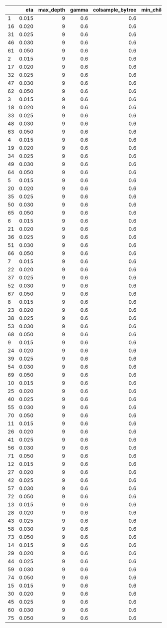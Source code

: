 |   |   eta| max_depth| gamma| colsample_bytree| min_child_weight| subsample| nrounds|      RMSE|  Rsquared|      MAE|    RMSESD| RsquaredSD|     MAESD|
|:--|-----:|---------:|-----:|----------------:|----------------:|---------:|-------:|---------:|---------:|--------:|---------:|----------:|---------:|
|1  | 0.015|         9|   0.6|              0.6|                1|      0.75|     200| 11.021847| 0.9019355| 6.987997| 0.0825780|  0.0014932| 0.0836611|
|16 | 0.020|         9|   0.6|              0.6|                1|      0.75|     200| 10.420549| 0.9069119| 6.403385| 0.1494285|  0.0022260| 0.0963330|
|31 | 0.025|         9|   0.6|              0.6|                1|      0.75|     200| 10.148290| 0.9104722| 6.123074| 0.1658319|  0.0020889| 0.1062692|
|46 | 0.030|         9|   0.6|              0.6|                1|      0.75|     200| 10.009663| 0.9125926| 6.016816| 0.1530813|  0.0021048| 0.0705797|
|61 | 0.050|         9|   0.6|              0.6|                1|      0.75|     200|  9.838895| 0.9152367| 5.822372| 0.0978955|  0.0010627| 0.0740543|
|2  | 0.015|         9|   0.6|              0.6|                1|      0.75|     400|  9.965352| 0.9133928| 5.984350| 0.1105816|  0.0012137| 0.0804971|
|17 | 0.020|         9|   0.6|              0.6|                1|      0.75|     400|  9.874393| 0.9147396| 5.858920| 0.1311563|  0.0015364| 0.0810683|
|32 | 0.025|         9|   0.6|              0.6|                1|      0.75|     400|  9.803722| 0.9158679| 5.763611| 0.1229341|  0.0014787| 0.0590077|
|47 | 0.030|         9|   0.6|              0.6|                1|      0.75|     400|  9.747047| 0.9168179| 5.730556| 0.1534520|  0.0022520| 0.0287684|
|62 | 0.050|         9|   0.6|              0.6|                1|      0.75|     400|  9.692562| 0.9176507| 5.615335| 0.0707415|  0.0009909| 0.0586449|
|3  | 0.015|         9|   0.6|              0.6|                1|      0.75|     600|  9.788880| 0.9161924| 5.795251| 0.1030755|  0.0010747| 0.0763844|
|18 | 0.020|         9|   0.6|              0.6|                1|      0.75|     600|  9.748710| 0.9167829| 5.710753| 0.1133070|  0.0013882| 0.0620969|
|33 | 0.025|         9|   0.6|              0.6|                1|      0.75|     600|  9.711454| 0.9173736| 5.634997| 0.1022056|  0.0013176| 0.0377915|
|48 | 0.030|         9|   0.6|              0.6|                1|      0.75|     600|  9.671468| 0.9180433| 5.619847| 0.1334028|  0.0020055| 0.0195919|
|63 | 0.050|         9|   0.6|              0.6|                1|      0.75|     600|  9.664336| 0.9181035| 5.539664| 0.0637245|  0.0010799| 0.0583022|
|4  | 0.015|         9|   0.6|              0.6|                1|      0.75|     800|  9.701010| 0.9176229| 5.688434| 0.0904996|  0.0009147| 0.0717550|
|19 | 0.020|         9|   0.6|              0.6|                1|      0.75|     800|  9.688969| 0.9177553| 5.622278| 0.1041345|  0.0013450| 0.0563834|
|34 | 0.025|         9|   0.6|              0.6|                1|      0.75|     800|  9.668754| 0.9180701| 5.562315| 0.0878356|  0.0012258| 0.0372058|
|49 | 0.030|         9|   0.6|              0.6|                1|      0.75|     800|  9.638774| 0.9185703| 5.550508| 0.1306677|  0.0020059| 0.0173663|
|64 | 0.050|         9|   0.6|              0.6|                1|      0.75|     800|  9.652704| 0.9182889| 5.506570| 0.0562185|  0.0010656| 0.0601854|
|5  | 0.015|         9|   0.6|              0.6|                1|      0.75|    1000|  9.649141| 0.9184678| 5.618330| 0.0778263|  0.0009406| 0.0624334|
|20 | 0.020|         9|   0.6|              0.6|                1|      0.75|    1000|  9.654552| 0.9183174| 5.566773| 0.0998606|  0.0013629| 0.0530745|
|35 | 0.025|         9|   0.6|              0.6|                1|      0.75|    1000|  9.648608| 0.9183936| 5.517920| 0.0831514|  0.0012191| 0.0350500|
|50 | 0.030|         9|   0.6|              0.6|                1|      0.75|    1000|  9.622571| 0.9188293| 5.514638| 0.1266104|  0.0019601| 0.0197243|
|65 | 0.050|         9|   0.6|              0.6|                1|      0.75|    1000|  9.650041| 0.9183321| 5.492620| 0.0510416|  0.0010822| 0.0623948|
|6  | 0.015|         9|   0.6|              0.6|                1|      0.75|    1200|  9.616321| 0.9189922| 5.567531| 0.0715981|  0.0008773| 0.0640494|
|21 | 0.020|         9|   0.6|              0.6|                1|      0.75|    1200|  9.635637| 0.9186212| 5.527019| 0.0937445|  0.0013486| 0.0500801|
|36 | 0.025|         9|   0.6|              0.6|                1|      0.75|    1200|  9.636427| 0.9185906| 5.488105| 0.0812634|  0.0011873| 0.0363647|
|51 | 0.030|         9|   0.6|              0.6|                1|      0.75|    1200|  9.614365| 0.9189606| 5.491099| 0.1213896|  0.0018882| 0.0216441|
|66 | 0.050|         9|   0.6|              0.6|                1|      0.75|    1200|  9.650331| 0.9183221| 5.484274| 0.0510467|  0.0010526| 0.0648366|
|7  | 0.015|         9|   0.6|              0.6|                1|      0.75|    1400|  9.596456| 0.9193104| 5.530069| 0.0644753|  0.0008950| 0.0619765|
|22 | 0.020|         9|   0.6|              0.6|                1|      0.75|    1400|  9.625811| 0.9187773| 5.499963| 0.0863539|  0.0012984| 0.0509924|
|37 | 0.025|         9|   0.6|              0.6|                1|      0.75|    1400|  9.629161| 0.9187057| 5.468196| 0.0787327|  0.0012391| 0.0352707|
|52 | 0.030|         9|   0.6|              0.6|                1|      0.75|    1400|  9.611183| 0.9190069| 5.476337| 0.1159343|  0.0018080| 0.0249846|
|67 | 0.050|         9|   0.6|              0.6|                1|      0.75|    1400|  9.647524| 0.9183682| 5.478075| 0.0484353|  0.0010089| 0.0647194|
|8  | 0.015|         9|   0.6|              0.6|                1|      0.75|    1600|  9.583584| 0.9195174| 5.503711| 0.0601216|  0.0009359| 0.0608816|
|23 | 0.020|         9|   0.6|              0.6|                1|      0.75|    1600|  9.617361| 0.9189133| 5.480186| 0.0840075|  0.0012873| 0.0530026|
|38 | 0.025|         9|   0.6|              0.6|                1|      0.75|    1600|  9.625444| 0.9187633| 5.455557| 0.0754593|  0.0012172| 0.0372225|
|53 | 0.030|         9|   0.6|              0.6|                1|      0.75|    1600|  9.608810| 0.9190444| 5.466908| 0.1127086|  0.0017628| 0.0261625|
|68 | 0.050|         9|   0.6|              0.6|                1|      0.75|    1600|  9.646556| 0.9183841| 5.474128| 0.0490533|  0.0010737| 0.0635153|
|9  | 0.015|         9|   0.6|              0.6|                1|      0.75|    1800|  9.575569| 0.9196426| 5.484146| 0.0547363|  0.0009523| 0.0616705|
|24 | 0.020|         9|   0.6|              0.6|                1|      0.75|    1800|  9.612657| 0.9189876| 5.466114| 0.0805669|  0.0012649| 0.0535980|
|39 | 0.025|         9|   0.6|              0.6|                1|      0.75|    1800|  9.624652| 0.9187723| 5.447135| 0.0744806|  0.0012055| 0.0390280|
|54 | 0.030|         9|   0.6|              0.6|                1|      0.75|    1800|  9.608414| 0.9190484| 5.459970| 0.1121260|  0.0017700| 0.0260573|
|69 | 0.050|         9|   0.6|              0.6|                1|      0.75|    1800|  9.648530| 0.9183507| 5.473337| 0.0451092|  0.0009696| 0.0671150|
|10 | 0.015|         9|   0.6|              0.6|                1|      0.75|    2000|  9.569404| 0.9197379| 5.468043| 0.0527999|  0.0009800| 0.0616608|
|25 | 0.020|         9|   0.6|              0.6|                1|      0.75|    2000|  9.610233| 0.9190252| 5.456641| 0.0785315|  0.0012664| 0.0536972|
|40 | 0.025|         9|   0.6|              0.6|                1|      0.75|    2000|  9.622298| 0.9188092| 5.439296| 0.0720630|  0.0012066| 0.0405339|
|55 | 0.030|         9|   0.6|              0.6|                1|      0.75|    2000|  9.606449| 0.9190796| 5.453740| 0.1128980|  0.0017957| 0.0257035|
|70 | 0.050|         9|   0.6|              0.6|                1|      0.75|    2000|  9.649057| 0.9183412| 5.472919| 0.0465923|  0.0010099| 0.0660106|
|11 | 0.015|         9|   0.6|              0.6|                1|      0.75|    2200|  9.564549| 0.9198162| 5.456378| 0.0490341|  0.0009850| 0.0629135|
|26 | 0.020|         9|   0.6|              0.6|                1|      0.75|    2200|  9.608023| 0.9190589| 5.449073| 0.0757725|  0.0012385| 0.0550362|
|41 | 0.025|         9|   0.6|              0.6|                1|      0.75|    2200|  9.620566| 0.9188365| 5.433143| 0.0703253|  0.0012064| 0.0412851|
|56 | 0.030|         9|   0.6|              0.6|                1|      0.75|    2200|  9.606349| 0.9190786| 5.450836| 0.1126899|  0.0017952| 0.0262824|
|71 | 0.050|         9|   0.6|              0.6|                1|      0.75|    2200|  9.650170| 0.9183217| 5.472071| 0.0474350|  0.0010254| 0.0660682|
|12 | 0.015|         9|   0.6|              0.6|                1|      0.75|    2400|  9.560982| 0.9198722| 5.446890| 0.0454291|  0.0009917| 0.0645420|
|27 | 0.020|         9|   0.6|              0.6|                1|      0.75|    2400|  9.607440| 0.9190668| 5.443292| 0.0749382|  0.0012436| 0.0553668|
|42 | 0.025|         9|   0.6|              0.6|                1|      0.75|    2400|  9.621647| 0.9188170| 5.430311| 0.0693773|  0.0012470| 0.0405474|
|57 | 0.030|         9|   0.6|              0.6|                1|      0.75|    2400|  9.605593| 0.9190902| 5.448365| 0.1119813|  0.0018128| 0.0266731|
|72 | 0.050|         9|   0.6|              0.6|                1|      0.75|    2400|  9.650662| 0.9183137| 5.471706| 0.0486692|  0.0010682| 0.0659892|
|13 | 0.015|         9|   0.6|              0.6|                1|      0.75|    2600|  9.558991| 0.9199013| 5.438522| 0.0427623|  0.0009854| 0.0655987|
|28 | 0.020|         9|   0.6|              0.6|                1|      0.75|    2600|  9.607352| 0.9190667| 5.438284| 0.0739391|  0.0012123| 0.0560379|
|43 | 0.025|         9|   0.6|              0.6|                1|      0.75|    2600|  9.618137| 0.9188745| 5.425367| 0.0680712|  0.0012641| 0.0413485|
|58 | 0.030|         9|   0.6|              0.6|                1|      0.75|    2600|  9.604440| 0.9191088| 5.446308| 0.1102043|  0.0017882| 0.0279778|
|73 | 0.050|         9|   0.6|              0.6|                1|      0.75|    2600|  9.654555| 0.9182459| 5.472469| 0.0529044|  0.0010915| 0.0653076|
|14 | 0.015|         9|   0.6|              0.6|                1|      0.75|    2800|  9.556193| 0.9199461| 5.431936| 0.0416854|  0.0010086| 0.0667455|
|29 | 0.020|         9|   0.6|              0.6|                1|      0.75|    2800|  9.605530| 0.9190963| 5.434292| 0.0724980|  0.0011886| 0.0560432|
|44 | 0.025|         9|   0.6|              0.6|                1|      0.75|    2800|  9.617683| 0.9188807| 5.423290| 0.0678593|  0.0012716| 0.0412637|
|59 | 0.030|         9|   0.6|              0.6|                1|      0.75|    2800|  9.605749| 0.9190862| 5.445397| 0.1082180|  0.0017563| 0.0288663|
|74 | 0.050|         9|   0.6|              0.6|                1|      0.75|    2800|  9.653353| 0.9182663| 5.471436| 0.0543243|  0.0011018| 0.0655844|
|15 | 0.015|         9|   0.6|              0.6|                1|      0.75|    3000|  9.555476| 0.9199558| 5.426583| 0.0409639|  0.0009919| 0.0662053|
|30 | 0.020|         9|   0.6|              0.6|                1|      0.75|    3000|  9.604464| 0.9191129| 5.431554| 0.0704744|  0.0011590| 0.0566977|
|45 | 0.025|         9|   0.6|              0.6|                1|      0.75|    3000|  9.618066| 0.9188731| 5.421297| 0.0659491|  0.0012456| 0.0418336|
|60 | 0.030|         9|   0.6|              0.6|                1|      0.75|    3000|  9.605885| 0.9190832| 5.444312| 0.1077395|  0.0017660| 0.0291351|
|75 | 0.050|         9|   0.6|              0.6|                1|      0.75|    3000|  9.651285| 0.9183020| 5.470731| 0.0550648|  0.0011203| 0.0669701|
